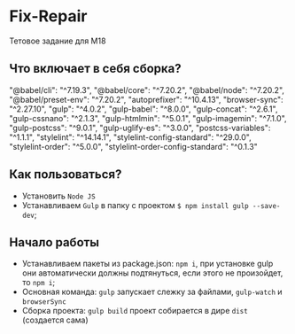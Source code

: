 # Fix-Repair
Тетовое задание для M18

## Что включает в себя сборка?
"@babel/cli": "^7.19.3",
"@babel/core": "^7.20.2",
"@babel/node": "^7.20.2",
"@babel/preset-env": "^7.20.2",
"autoprefixer": "^10.4.13",
"browser-sync": "^2.27.10",
"gulp": "^4.0.2",
"gulp-babel": "^8.0.0",
"gulp-concat": "^2.6.1",
"gulp-cssnano": "^2.1.3",
"gulp-htmlmin": "^5.0.1",
"gulp-imagemin": "^7.1.0",
"gulp-postcss": "^9.0.1",
"gulp-uglify-es": "^3.0.0",
"postcss-variables": "^1.1.1",
"stylelint": "^14.14.1",
"stylelint-config-standard": "^29.0.0",
"stylelint-order": "^5.0.0",
"stylelint-order-config-standard": "^0.1.3"

## Как пользоваться?
* Установить ```Node JS```
* Устанавливаем ```Gulp``` в папку с проектом ```$ npm install gulp --save-dev```;

## Начало работы
* Устанавливаем пакеты из package.json: ```npm i```, при установке gulp они автоматически должны подтянуться, если этого не произойдет, то ```npm i```;
* Основная команда: ```gulp``` запускает слежку за файлами, ```gulp-watch``` и ```browserSync```
* Сборка проекта: ```gulp build``` проект собирается в дире ```dist``` (создается сама)
